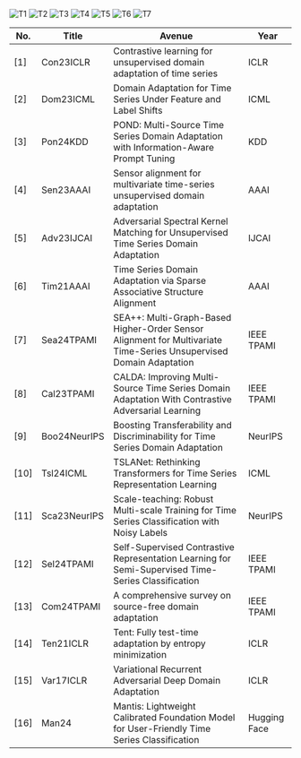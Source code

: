 ![T1](https://github.com/user-attachments/assets/d17e83ef-4fe5-44b6-9567-07edd28cad8a)
![T2](https://github.com/user-attachments/assets/c13b8f71-7ccb-4b42-94e3-f13f06250383)
![T3](https://github.com/user-attachments/assets/616fd9c8-3302-4f7c-910e-984e39f1aa7b)
![T4](https://github.com/user-attachments/assets/a3a5e93a-d6c3-45e2-b301-c4a3f0d22911)
![T5](https://github.com/user-attachments/assets/b5b0b52b-ddbf-472b-a228-0fe24ba70db4)
![T6](https://github.com/user-attachments/assets/2523a539-794f-4e15-9622-627fd9f16e6b)
![T7](https://github.com/user-attachments/assets/c7dc7092-3e0f-4ec1-9011-51b234ef8f7c)

| No.  | Title        | Avenue                                                                                                             | Year         |
|------|--------------|--------------------------------------------------------------------------------------------------------------------|--------------|
| [1]  | Con23ICLR    | Contrastive learning for unsupervised domain adaptation of time series                                             | ICLR         | 2023 |
| [2]  | Dom23ICML    | Domain Adaptation for Time Series Under Feature and Label Shifts                                                   | ICML         | 2023 |
| [3]  | Pon24KDD     | POND: Multi-Source Time Series Domain Adaptation with Information-Aware Prompt Tuning                              | KDD          | 2024 |
| [4]  | Sen23AAAI    | Sensor alignment for multivariate time-series unsupervised domain adaptation                                       | AAAI         | 2023 |
| [5]  | Adv23IJCAI   | Adversarial Spectral Kernel Matching for Unsupervised Time Series Domain Adaptation                                | IJCAI        | 2023 |
| [6]  | Tim21AAAI    | Time Series Domain Adaptation via Sparse Associative Structure Alignment                                           | AAAI         | 2021 |
| [7]  | Sea24TPAMI   | SEA++: Multi-Graph-Based Higher-Order Sensor Alignment for Multivariate Time-Series Unsupervised Domain Adaptation | IEEE TPAMI   | 2024 |
| [8]  | Cal23TPAMI   | CALDA: Improving Multi-Source Time Series Domain Adaptation With Contrastive Adversarial Learning                  | IEEE TPAMI   | 2023 |
| [9]  | Boo24NeurIPS | Boosting Transferability and Discriminability for Time Series Domain Adaptation                                    | NeurIPS      | 2024 |
| [10] | Tsl24ICML    | TSLANet: Rethinking Transformers for Time Series Representation Learning                                           | ICML         | 2024 |
| [11] | Sca23NeurIPS | Scale-teaching: Robust Multi-scale Training for Time Series Classification with Noisy Labels                       | NeurIPS      | 2023 |
| [12] | Sel24TPAMI   | Self-Supervised Contrastive Representation Learning for Semi-Supervised Time-Series Classification                 | IEEE TPAMI   | 2024 |
| [13] | Com24TPAMI   | A comprehensive survey on source-free domain adaptation                                                            | IEEE TPAMI   | 2024 |
| [14] | Ten21ICLR    | Tent: Fully test-time adaptation by entropy minimization                                                           | ICLR         | 2021 |
| [15] | Var17ICLR    | Variational Recurrent Adversarial Deep Domain Adaptation                                                           | ICLR         | 2017 |
| [16] | Man24        | Mantis: Lightweight Calibrated Foundation Model for User-Friendly Time Series Classification                       | Hugging Face | 2024 |
